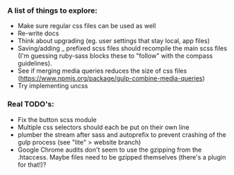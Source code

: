 ### A list of things to explore:

  - Make sure regular css files can be used as well
  - Re-write docs
  - Think about upgrading (eg. user settings that stay local, app files)
  - Saving/adding _ prefixed scss files should recompile the main scss files (I'm guessing ruby-sass blocks these to "follow" with the compass guidelines).
  - See if merging media queries reduces the size of css files (https://www.npmjs.org/package/gulp-combine-media-queries)
  - Try implementing uncss

### Real TODO's:

  - Fix the button scss module
  - Multiple css selectors should each be put on their own line
  - plumber the stream after sass and autoprefix to prevent crashing of the gulp process (see "lite" > website branch)
  - Google Chrome audits don't seem to use the gzipping from the .htaccess. Maybe files need to be gzipped themselves (there's a plugin for that!)?